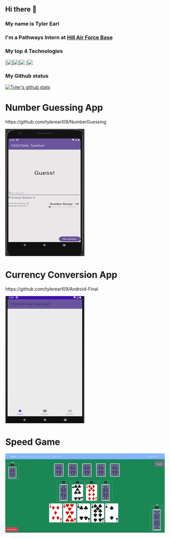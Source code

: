 ## Hi there 👋

### My name is Tyler Earl
### I'm a Pathways Intern at [Hill Air Force Base](https://www.hill.af.mil/)

### My top 4 Technologies
|![](https://img.shields.io/badge/-Python-black?logo=python&style=plastic)|![](https://img.shields.io/badge/-C++-black?logo=cplusplus&style=plastic)|![](https://img.shields.io/badge/-Java-black?logo=python&style=plastic) |![](https://img.shields.io/badge/-Android-black?logo=android&style=plastic)

### My Github status
[![Tyler's github stats](https://github-readme-stats.vercel.app/api?username=tylerearl09&show_icons=true&title_color=fff&icon_color=79ff97&text_color=9f9f9f&bg_color=151515&count_private=true)](https://github.com/tylerearl09)

# Number Guessing App
<p>https://github.com/tylerearl09/NumberGuessing</p>
<img src="https://github.com/tylerearl09/tylerearl09/blob/main/GuessingGame.gif" width="250" height="400" />

# Currency Conversion App
<p>https://github.com/tylerearl09/Android-Final</p>
<img src="https://github.com/tylerearl09/tylerearl09/blob/main/CurrencyConversion.gif" width="250" height="400" />

# Speed Game
<img src="https://github.com/tylerearl09/tylerearl09/blob/main/Animation.gif"/>

<!--
**tylerearl09/tylerearl09** is a ✨ _special_ ✨ repository because its `README.md` (this file) appears on your GitHub profile.

Here are some ideas to get you started:

🔭 I’m currently working on ...
- 🌱 I’m currently learning ...
- 👯 I’m looking to collaborate on ...
- 🤔 I’m looking for help with ...
- 💬 Ask me about ...
- 📫 How to reach me: ...
- 😄 Pronouns: ...
- ⚡ Fun fact: ...
-->
